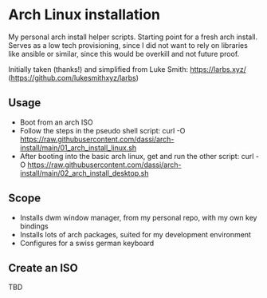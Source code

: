 # Arch Linux installation

My personal arch install helper scripts. Starting point for a fresh arch install.
Serves as a low tech provisioning, since I did not want to rely on libraries like ansible or
similar, since this would be overkill and not future proof.

Initially taken (thanks!) and simplified from Luke Smith: https://larbs.xyz/ (https://github.com/lukesmithxyz/larbs)

## Usage

- Boot from an arch ISO
- Follow the steps in the pseudo shell script: curl -O https://raw.githubusercontent.com/dassi/arch-install/main/01_arch_install_linux.sh
- After booting into the basic arch linux, get and run the other script: curl -O https://raw.githubusercontent.com/dassi/arch-install/main/02_arch_install_desktop.sh

## Scope

- Installs dwm window manager, from my personal repo, with my own key bindings
- Installs lots of arch packages, suited for my development environment
- Configures for a swiss german keyboard

## Create an ISO

TBD
